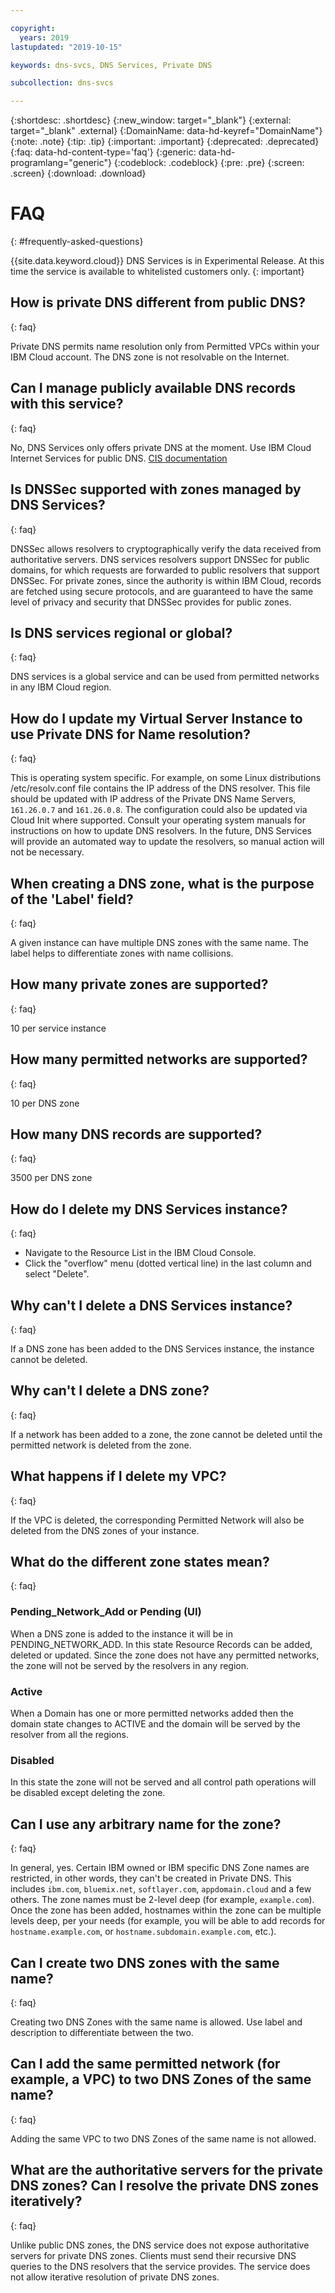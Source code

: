 ```yaml
---

copyright:
  years: 2019
lastupdated: "2019-10-15"

keywords: dns-svcs, DNS Services, Private DNS 

subcollection: dns-svcs

---
```



{:shortdesc: .shortdesc}
{:new_window: target="_blank"}
{:external: target="_blank" .external}
{:DomainName: data-hd-keyref="DomainName"} 
{:note: .note}
{:tip: .tip}
{:important: .important}
{:deprecated: .deprecated}
{:faq: data-hd-content-type='faq'}
{:generic: data-hd-programlang="generic"}
{:codeblock: .codeblock}
{:pre: .pre}
{:screen: .screen}
{:download: .download}

# FAQ
{: #frequently-asked-questions}

{{site.data.keyword.cloud}} DNS Services is in Experimental Release. At this time the service is available to whitelisted customers only.
{: important}

## How is private DNS different from public DNS?
{: faq}

Private DNS permits name resolution only from Permitted VPCs within your IBM Cloud account. The DNS zone is not resolvable on the Internet.

## Can I manage publicly available DNS records with this service?
{: faq}

No, DNS Services only offers private DNS at the moment. Use IBM Cloud Internet Services for public DNS. [CIS documentation](/docs/infrastructure/cis?topic=cis-getting-started#getting-started)

## Is DNSSec supported with zones managed by DNS Services?
{: faq}

DNSSec allows resolvers to cryptographically verify the data received from authoritative servers. DNS services resolvers support DNSSec for public domains, for which requests are forwarded to public resolvers that support DNSSec. For private zones, since the authority is within IBM Cloud, records are fetched using secure protocols, and are guaranteed to have the same level of privacy and security that DNSSec provides for public zones.

## Is DNS services regional or global?
{: faq}

DNS services is a global service and can be used from permitted networks in any IBM Cloud region.

## How do I update my Virtual Server Instance to use Private DNS for Name resolution?
{: faq}

This is operating system specific. For example, on some Linux distributions /etc/resolv.conf file contains the IP address of the DNS resolver. This file should be updated with IP address of the Private DNS Name Servers, `161.26.0.7` and `161.26.0.8`. The configuration could also be updated via Cloud Init where supported. Consult your operating system manuals for instructions on how to update DNS resolvers. In the future, DNS Services will provide an automated way to update the resolvers, so manual action will not be necessary.

## When creating a DNS zone, what is the purpose of the 'Label' field?
{: faq}

A given instance can have multiple DNS zones with the same name. The label helps to differentiate zones with name collisions.

## How many private zones are supported?
{: faq}

10 per service instance

## How many permitted networks are supported?
{: faq}

10 per DNS zone

## How many DNS records are supported?
{: faq}

3500 per DNS zone

## How do I delete my DNS Services instance?
{: faq}

- Navigate to the Resource List in the IBM Cloud Console.
- Click the "overflow" menu (dotted vertical line) in the last column and select "Delete".

## Why can't I delete a DNS Services instance?
{: faq}

If a DNS zone has been added to the DNS Services instance, the instance cannot be deleted.

## Why can't I delete a DNS zone?
{: faq}

If a network has been added to a zone, the zone cannot be deleted until the permitted network is deleted from the zone.

## What happens if I delete my VPC?
{: faq}

If the VPC is deleted, the corresponding Permitted Network will also be deleted from the DNS zones of your instance.


## What do the different zone states mean?
{: faq}
### Pending_Network_Add or Pending (UI)
When a DNS zone is added to the instance it will be in PENDING_NETWORK_ADD. In this state Resource Records can be added, deleted or updated. Since the zone does not have any permitted networks, the zone will not be served by the resolvers in any region.

### Active
When a Domain has one or more permitted networks added then the domain state changes to ACTIVE and the domain will be served by the resolver from all the regions.

### Disabled
In this state the zone will not be served and all control path operations will be disabled except deleting the zone.


## Can I use any arbitrary name for the zone?
{: faq}

In general, yes. Certain IBM owned or IBM specific DNS Zone names are restricted, in other words, they can't be created in Private DNS. This includes `ibm.com`, `bluemix.net`, `softlayer.com`, `appdomain.cloud` and a few others. The zone names must be 2-level deep (for example, `example.com`). Once the zone has been added, hostnames within the zone can be multiple levels deep, per your needs (for example, you will be able to add records for `hostname.example.com`, or `hostname.subdomain.example.com`, etc.).

## Can I create two DNS zones with the same name? 
{: faq}

Creating two DNS Zones with the same name is allowed. Use label and description to differentiate between the two.

## Can I add the same permitted network (for example, a VPC) to two DNS Zones of the same name?
{: faq}

Adding the same VPC to two DNS Zones of the same name is not allowed. 

 
## What are the authoritative servers for the private DNS zones? Can I resolve the private DNS zones iteratively?
{: faq}

Unlike public DNS zones, the DNS service does not expose authoritative servers for private DNS zones. Clients must send their recursive DNS queries to the DNS resolvers that the service provides. The service does not allow iterative resolution of private DNS zones.
